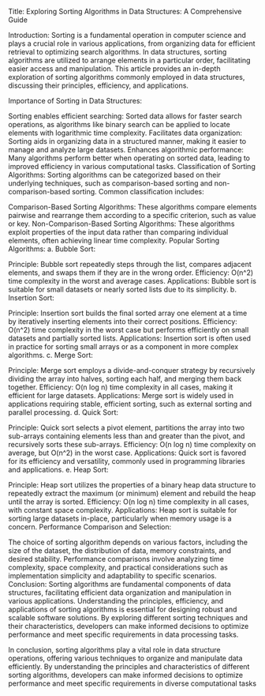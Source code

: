 Title: Exploring Sorting Algorithms in Data Structures: A Comprehensive Guide

Introduction:
Sorting is a fundamental operation in computer science and plays a crucial role in various applications, from organizing data for efficient retrieval to optimizing search algorithms. In data structures, sorting algorithms are utilized to arrange elements in a particular order, facilitating easier access and manipulation. This article provides an in-depth exploration of sorting algorithms commonly employed in data structures, discussing their principles, efficiency, and applications.

Importance of Sorting in Data Structures:

Sorting enables efficient searching: Sorted data allows for faster search operations, as algorithms like binary search can be applied to locate elements with logarithmic time complexity.
Facilitates data organization: Sorting aids in organizing data in a structured manner, making it easier to manage and analyze large datasets.
Enhances algorithmic performance: Many algorithms perform better when operating on sorted data, leading to improved efficiency in various computational tasks.
Classification of Sorting Algorithms:
Sorting algorithms can be categorized based on their underlying techniques, such as comparison-based sorting and non-comparison-based sorting. Common classification includes:

Comparison-Based Sorting Algorithms: These algorithms compare elements pairwise and rearrange them according to a specific criterion, such as value or key.
Non-Comparison-Based Sorting Algorithms: These algorithms exploit properties of the input data rather than comparing individual elements, often achieving linear time complexity.
Popular Sorting Algorithms:
a. Bubble Sort:

Principle: Bubble sort repeatedly steps through the list, compares adjacent elements, and swaps them if they are in the wrong order.
Efficiency: O(n^2) time complexity in the worst and average cases.
Applications: Bubble sort is suitable for small datasets or nearly sorted lists due to its simplicity.
b. Insertion Sort:

Principle: Insertion sort builds the final sorted array one element at a time by iteratively inserting elements into their correct positions.
Efficiency: O(n^2) time complexity in the worst case but performs efficiently on small datasets and partially sorted lists.
Applications: Insertion sort is often used in practice for sorting small arrays or as a component in more complex algorithms.
c. Merge Sort:

Principle: Merge sort employs a divide-and-conquer strategy by recursively dividing the array into halves, sorting each half, and merging them back together.
Efficiency: O(n log n) time complexity in all cases, making it efficient for large datasets.
Applications: Merge sort is widely used in applications requiring stable, efficient sorting, such as external sorting and parallel processing.
d. Quick Sort:

Principle: Quick sort selects a pivot element, partitions the array into two sub-arrays containing elements less than and greater than the pivot, and recursively sorts these sub-arrays.
Efficiency: O(n log n) time complexity on average, but O(n^2) in the worst case.
Applications: Quick sort is favored for its efficiency and versatility, commonly used in programming libraries and applications.
e. Heap Sort:

Principle: Heap sort utilizes the properties of a binary heap data structure to repeatedly extract the maximum (or minimum) element and rebuild the heap until the array is sorted.
Efficiency: O(n log n) time complexity in all cases, with constant space complexity.
Applications: Heap sort is suitable for sorting large datasets in-place, particularly when memory usage is a concern.
Performance Comparison and Selection:

The choice of sorting algorithm depends on various factors, including the size of the dataset, the distribution of data, memory constraints, and desired stability.
Performance comparisons involve analyzing time complexity, space complexity, and practical considerations such as implementation simplicity and adaptability to specific scenarios.
Conclusion:
Sorting algorithms are fundamental components of data structures, facilitating efficient data organization and manipulation in various applications. Understanding the principles, efficiency, and applications of sorting algorithms is essential for designing robust and scalable software solutions. By exploring different sorting techniques and their characteristics, developers can make informed decisions to optimize performance and meet specific requirements in data processing tasks.

In conclusion, sorting algorithms play a vital role in data structure operations, offering various techniques to organize and manipulate data efficiently. By understanding the principles and characteristics of different sorting algorithms, developers can make informed decisions to optimize performance and meet specific requirements in diverse computational tasks
